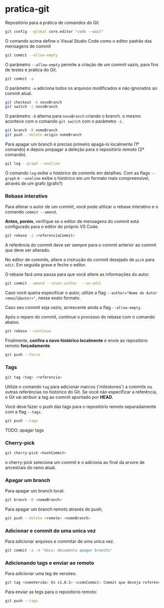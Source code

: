 # pratica-git
Repositório para a prática de comandos do Git

~~~bash
git config --global core.editor "code --wait"
~~~

O comando acima define o Visual Studio Code como o editor padrão das mensagens de commit

~~~bash
git commit --allow-empty
~~~

O parâmetro `--allow-empty` permite a criação de um commit vazio, para fins de testes e prática do Git.

~~~bash
git commit -a 
~~~

O parâmetro `-a` adiciona todos os arquivos modificados e não ignorados ao commit atual.

~~~bash
git checkout -b novoBranch
git switch -c novoBranch
~~~

O parâmetro `-b` alterna para `novoBranch` criando o branch. o mesmo acontece com o comando `git switch` com o parâmetro `-c`.

~~~bash
git branch -D nomeBranch
git push --delete origin nomeBranch
~~~

Para apagar um branch é preciso primeiro apagá-lo localmente (1º comando) e depois propagar a deleção para o repositório remoto (2º comando).

~~~bash
git log --graph --oneline
~~~

O comando `log` exibe o histórico de commits em detalhes. Com as flags `--graph` e `--oneline` exibe o histórico em um formato mais compreensível, através de um grafo (grafo?)

### Rebase interativo

Para alterar o autor de um commit, você pode utilizar o rebase interativo e o comando `commit --amend`.

**Antes, porém**, verifique se o editor de mensagens do commit está configurado para o editor do próprio VS Code.

~~~bash
git rebase -i <referenciaCommit>
~~~

A referência do commit deve ser sempre para o commit anterior ao commit que deve ser alterado.

No editor de commits, altere a instrução do commit desejado de `pick` para `edit`. Em seguida grave e feche o editor.

O rebase fará uma pausa para que você altere as informações do autor.

~~~bash
git commit --amend --reset-author  --no-edit
~~~

Caso você queira especificar o autor, utilize a flag `--author="Nome do Autor <email@autor>"`, nesse exato formato.

Caso seu commit seja vazio, acrescente ainda a flag `--allow-empty`.

Após o reparo do commit, continue o processo do rebase com o comando abaixo.

~~~bash
git rebase --continue
~~~

Finalmente, **confira o novo histórico localmente** e envie ao repositório remoto **forçadamente**.

~~~bash
git push --force
~~~

### Tags

~~~bash
git tag <tag> <referencia>
~~~

Utilize o comando `tag` para adicionar marcos ('milestones') a commits ou outras referências no histórico do Git. Se você não especificar a referência, o Git vai atribuir a tag ao commit apontado por **HEAD**.

Você deve fazer o push das tags para o repositório remoto separadamente com a flag `--tags`.

~~~bash
git push --tags 
~~~

TODO: apagar tags

### Cherry-pick 

~~~~bash
git cherry-pick <hashCommit>

~~~~

o cherry-pick seleciona um commit e o adiciona ao final da arvore de ancestrais do ramo atual.

### Apagar um branch

Para apagar um branch local:

~~~~bash
git branch -D <nomeBranch>
~~~~

Para apagar um branch remoto através do push;

~~~bash
git push --delete <remote> <nomeBranch>
~~~

### Adicionar e commit de uma unica vez
 Para adicionar arquivos e commitar de uma unica vez.

 ~~~bash
 git commit -a -m "docs: documento apagar branchs"
 ~~~

### Adicionando tags e enviar ao remoto
 Para adicionar uma teg de versões:
 ~~~bash
 git tag <nomeVersão: Ex v1.0.1> <codeCommit: Commit que deseja referenciar>
 ~~~

 Para enviar as tegs para o repositorio remoto:

 ~~~bash
 git push --tags 
 ~~~
